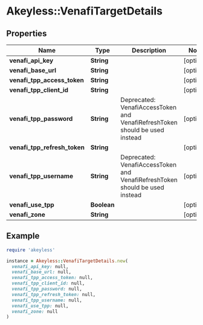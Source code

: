 # Akeyless::VenafiTargetDetails

## Properties

| Name | Type | Description | Notes |
| ---- | ---- | ----------- | ----- |
| **venafi_api_key** | **String** |  | [optional] |
| **venafi_base_url** | **String** |  | [optional] |
| **venafi_tpp_access_token** | **String** |  | [optional] |
| **venafi_tpp_client_id** | **String** |  | [optional] |
| **venafi_tpp_password** | **String** | Deprecated: VenafiAccessToken and VenafiRefreshToken should be used instead | [optional] |
| **venafi_tpp_refresh_token** | **String** |  | [optional] |
| **venafi_tpp_username** | **String** | Deprecated: VenafiAccessToken and VenafiRefreshToken should be used instead | [optional] |
| **venafi_use_tpp** | **Boolean** |  | [optional] |
| **venafi_zone** | **String** |  | [optional] |

## Example

```ruby
require 'akeyless'

instance = Akeyless::VenafiTargetDetails.new(
  venafi_api_key: null,
  venafi_base_url: null,
  venafi_tpp_access_token: null,
  venafi_tpp_client_id: null,
  venafi_tpp_password: null,
  venafi_tpp_refresh_token: null,
  venafi_tpp_username: null,
  venafi_use_tpp: null,
  venafi_zone: null
)
```

